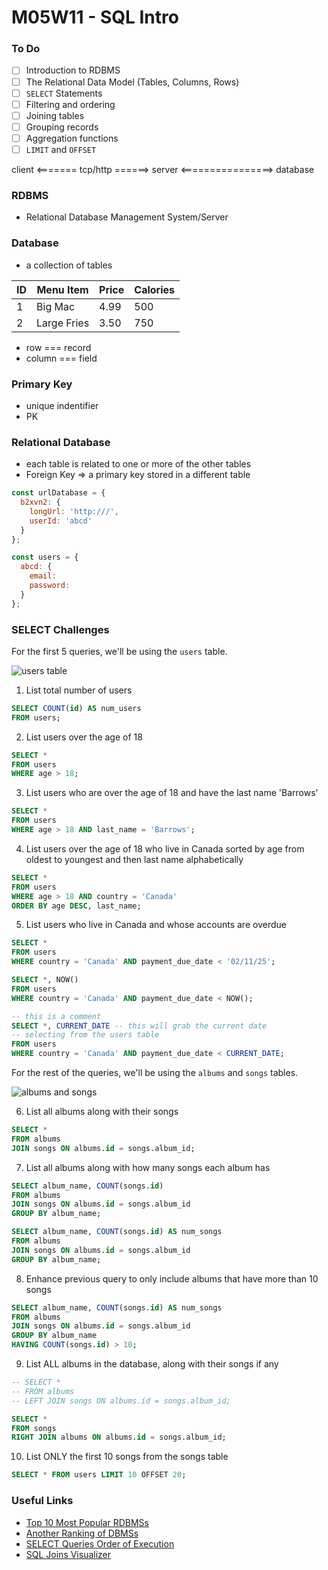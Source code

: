 # M05W11 - SQL Intro

### To Do
- [ ] Introduction to RDBMS
- [ ] The Relational Data Model (Tables, Columns, Rows)
- [ ] `SELECT` Statements
- [ ] Filtering and ordering
- [ ] Joining tables
- [ ] Grouping records
- [ ] Aggregation functions
- [ ] `LIMIT` and `OFFSET`

client <======= tcp/http ======> server <================> database

### RDBMS
* Relational Database Management System/Server

### Database
* a collection of tables

|ID|Menu Item|Price|Calories|
|---|---|---|---|
|1|Big Mac|4.99|500|
|2|Large Fries|3.50|750|

* row === record
* column === field

### Primary Key
* unique indentifier
* PK

### Relational Database
* each table is related to one or more of the other tables
* Foreign Key => a primary key stored in a different table

```js
const urlDatabase = {
  b2xvn2: {
    longUrl: 'http:///',
    userId: 'abcd'
  }
};

const users = {
  abcd: {
    email:
    password: 
  }
};
```








### SELECT Challenges

For the first 5 queries, we'll be using the `users` table.

![users table](https://andydlindsay-portfolio.s3.amazonaws.com/lighthouse/w5d1-users.io.png)

1. List total number of users

```sql
SELECT COUNT(id) AS num_users
FROM users;
```

2. List users over the age of 18

```sql
SELECT *
FROM users
WHERE age > 18;
```

3. List users who are over the age of 18 and have the last name 'Barrows'

```sql
SELECT *
FROM users
WHERE age > 18 AND last_name = 'Barrows';
```

4. List users over the age of 18 who live in Canada sorted by age from oldest to youngest and then last name alphabetically

```sql
SELECT *
FROM users
WHERE age > 18 AND country = 'Canada'
ORDER BY age DESC, last_name;
```

5. List users who live in Canada and whose accounts are overdue

```sql
SELECT *
FROM users
WHERE country = 'Canada' AND payment_due_date < '02/11/25';

SELECT *, NOW()
FROM users
WHERE country = 'Canada' AND payment_due_date < NOW();

-- this is a comment
SELECT *, CURRENT_DATE -- this will grab the current date
-- selecting from the users table
FROM users
WHERE country = 'Canada' AND payment_due_date < CURRENT_DATE;
```

For the rest of the queries, we'll be using the `albums` and `songs` tables.

![albums and songs](https://andydlindsay-portfolio.s3.amazonaws.com/lighthouse/albums-and-songs.png)

6. List all albums along with their songs

```sql
SELECT *
FROM albums
JOIN songs ON albums.id = songs.album_id;

```

7. List all albums along with how many songs each album has

```sql
SELECT album_name, COUNT(songs.id)
FROM albums
JOIN songs ON albums.id = songs.album_id
GROUP BY album_name;

SELECT album_name, COUNT(songs.id) AS num_songs
FROM albums
JOIN songs ON albums.id = songs.album_id
GROUP BY album_name;
```

8. Enhance previous query to only include albums that have more than 10 songs

```sql
SELECT album_name, COUNT(songs.id) AS num_songs
FROM albums
JOIN songs ON albums.id = songs.album_id
GROUP BY album_name
HAVING COUNT(songs.id) > 10;
```

9. List ALL albums in the database, along with their songs if any

```sql
-- SELECT *
-- FROM albums
-- LEFT JOIN songs ON albums.id = songs.album_id;

SELECT *
FROM songs
RIGHT JOIN albums ON albums.id = songs.album_id;
```

10. List ONLY the first 10 songs from the songs table

```sql
SELECT * FROM users LIMIT 10 OFFSET 20;
```

### Useful Links
- [Top 10 Most Popular RDBMSs](https://www.c-sharpcorner.com/article/what-are-the-most-popular-relational-databases/)
- [Another Ranking of DBMSs](https://db-engines.com/en/ranking)
- [SELECT Queries Order of Execution](https://sqlbolt.com/lesson/select_queries_order_of_execution)
- [SQL Joins Visualizer](https://sql-joins.leopard.in.ua/)
